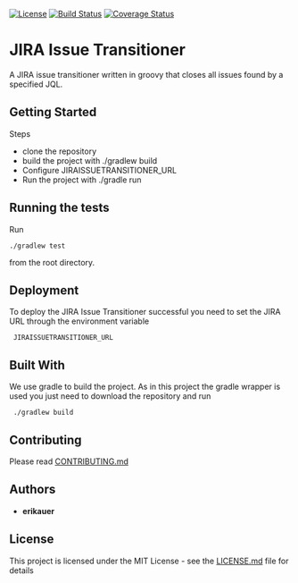 [![License](https://img.shields.io/apm/l/vim-mode.svg)](https://github.com/erikauer/jira-issue-transitioner/blob/master/LICENSE.md)
[![Build Status](https://travis-ci.org/erikauer/jira-issue-transitioner.svg?branch=master)](https://travis-ci.org/erikauer/jira-issue-transitioner)
[![Coverage Status](https://coveralls.io/repos/github/erikauer/jira-issue-transitioner/badge.svg?branch=master)](https://coveralls.io/github/erikauer/jira-issue-transitioner?branch=master)

# JIRA Issue Transitioner 

A JIRA issue transitioner written in groovy that closes all issues found by a specified JQL.

## Getting Started

Steps

* clone the repository
* build the project with ./gradlew build
* Configure JIRAISSUETRANSITIONER_URL
* Run the project with ./gradle run

## Running the tests

Run

    ./gradlew test
    
from the root directory.

## Deployment

To deploy the JIRA Issue Transitioner successful you need to set the JIRA URL through the environment variable

     JIRAISSUETRANSITIONER_URL

## Built With

We use gradle to build the project. As in this project the gradle wrapper is used you just need to download
the repository and run 

     ./gradlew build

## Contributing

Please read [CONTRIBUTING.md](CONTRIBUTING.md)

## Authors

* **erikauer**

## License

This project is licensed under the MIT License - see the [LICENSE.md](LICENSE.md) file for details
